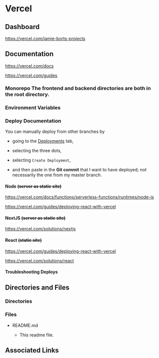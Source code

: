 # Vercel

## Dashboard

https://vercel.com/jamie-borts-projects

## Documentation

https://vercel.com/docs

https://vercel.com/guides

### Monorepo The frontend and backend directories are both in the root directory.

### Environment Variables

### Deploy Documentation

You can manually deploy from other branches by

- going to the [Deployments](https://vercel.com/jamie-borts-projects/jamiebort-github-io/deployments) tab,

- selecting the three dots,

- selecting `Create Deployment`,

- and then paste in the **Git commit** that I want to have deployed; not necessarily the one from my master branch.

#### Node ~~(server as static site)~~

https://vercel.com/docs/functions/serverless-functions/runtimes/node-js

https://vercel.com/guides/deploying-react-with-vercel

#### NextJS ~~(server as static site)~~

https://vercel.com/solutions/nextjs

#### React ~~(static site)~~

https://vercel.com/guides/deploying-react-with-vercel

https://vercel.com/solutions/react

#### Troubleshooting Deploys

## Directories and Files

### Directories

### Files

- README.md

  - This readme file.

## Associated Links
